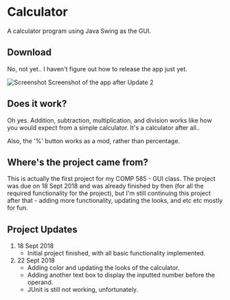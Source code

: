 # Calculator
A calculator program using Java Swing as the GUI.

## Download
No, not yet.. I haven't figure out how to release the app just yet.

![Screenshot](https://user-images.githubusercontent.com/30010044/45915003-23860d80-be02-11e8-9746-1495d90e5d03.png) Screenshot of the app after Update 2

## Does it work?
Oh yes. Addition, subtraction, multiplication, and division works like how you would expect from a simple calculator. It's a calculator after all..

Also, the '%' button works as a mod, rather than percentage.

## Where's the project came from?
This is actually the first project for my COMP 585 - GUI class. The project was due on 18 Sept 2018 and was already finished by then (for all the required functionality for the project), but I'm still continuing this project after that - adding more functionality, updating the looks, and etc etc mostly for fun. 

## Project Updates
1. 18 Sept 2018
   - Initial project finished, with all basic functionality implemented.
2. 22 Sept 2018
   - Adding color and updating the looks of the calculator.
   - Adding another text box to display the inputted number before the operand.
   - JUnit is still not working, unfortunately.